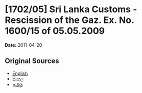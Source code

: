 # [1702/05] Sri Lanka Customs - Rescission of the Gaz. Ex. No. 1600/15 of 05.05.2009

**Date:** 2011-04-20

## Original Sources

- [English](https://documents.gov.lk/view/extra-gazettes/2011/4/1702-05_E.pdf)
- [සිංහල](https://documents.gov.lk/view/extra-gazettes/2011/4/1702-05_S.pdf)
- [தமிழ்](https://documents.gov.lk/view/extra-gazettes/2011/4/1702-05_T.pdf)
